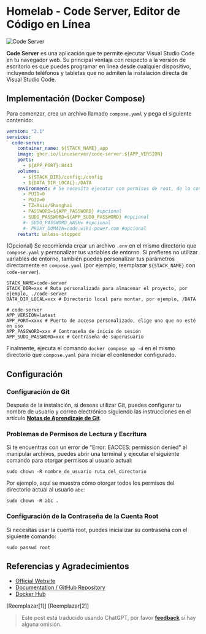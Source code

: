 # Homelab - Code Server, Editor de Código en Línea

![Code Server](https://img.wiki-power.com/d/wiki-media/img/202304132214418.png)

**Code Server** es una aplicación que te permite ejecutar Visual Studio Code en tu navegador web. Su principal ventaja con respecto a la versión de escritorio es que puedes programar en línea desde cualquier dispositivo, incluyendo teléfonos y tabletas que no admiten la instalación directa de Visual Studio Code.

## Implementación (Docker Compose)

Para comenzar, crea un archivo llamado `compose.yaml` y pega el siguiente contenido:

```yaml title="compose.yaml"
version: "2.1"
services:
  code-server:
    container_name: ${STACK_NAME}_app
    image: ghcr.io/linuxserver/code-server:${APP_VERSION}
    ports:
      - ${APP_PORT}:8443
    volumes:
      - ${STACK_DIR}/config:/config
      - ${DATA_DIR_LOCAL}:/DATA
    environment: # Se necesita ejecutar con permisos de root, de lo contrario, no se podrán acceder a otros directorios de Docker o al directorio raíz del host.
      - PUID=0
      - PGID=0
      - TZ=Asia/Shanghai
      - PASSWORD=${APP_PASSWORD} #opcional
      - SUDO_PASSWORD=${APP_SUDO_PASSWORD} #opcional
      #- SUDO_PASSWORD_HASH= #opcional
      #- PROXY_DOMAIN=code.wiki-power.com #opcional
    restart: unless-stopped
```

(Opcional) Se recomienda crear un archivo `.env` en el mismo directorio que `compose.yaml` y personalizar tus variables de entorno. Si prefieres no utilizar variables de entorno, también puedes personalizar tus parámetros directamente en `compose.yaml` (por ejemplo, reemplazar `${STACK_NAME}` con `code-server`).

```dotenv title=".env"
STACK_NAME=code-server
STACK_DIR=xxx # Ruta personalizada para almacenar el proyecto, por ejemplo, ./code-server
DATA_DIR_LOCAL=xxx # Directorio local para montar, por ejemplo, /DATA

# code-server
APP_VERSION=latest
APP_PORT=xxxx # Puerto de acceso personalizado, elige uno que no esté en uso
APP_PASSWORD=xxx # Contraseña de inicio de sesión
APP_SUDO_PASSWORD=xxx # Contraseña de superusuario

```

Finalmente, ejecuta el comando `docker compose up -d` en el mismo directorio que `compose.yaml` para iniciar el contenedor configurado.

## Configuración

### Configuración de Git

Después de la instalación, si deseas utilizar Git, puedes configurar tu nombre de usuario y correo electrónico siguiendo las instrucciones en el artículo [**Notas de Aprendizaje de Git**](https://wiki-power.com/es/Git%E5%AD%A6%E4%B9%A0%E7%AC%94%E8%AE%B0#%E5%AE%89%E8%A3%85%E4%B8%8E%E9%85%8D%E7%BD%AE).

### Problemas de Permisos de Lectura y Escritura

Si te encuentras con un error de "Error: EACCES: permission denied" al manipular archivos, puedes abrir una terminal y ejecutar el siguiente comando para otorgar permisos al usuario actual:

```shell
sudo chown -R nombre_de_usuario ruta_del_directorio
```

Por ejemplo, aquí se muestra cómo otorgar todos los permisos del directorio actual al usuario `abc`:

```shell
sudo chown -R abc .
```

### Configuración de la Contraseña de la Cuenta Root

Si necesitas usar la cuenta root, puedes inicializar su contraseña con el siguiente comando:

```shell
sudo passwd root
```

## Referencias y Agradecimientos

- [Official Website](https://coder.com/docs/code-server/latest)
- [Documentation / GitHub Repository](https://github.com/linuxserver/docker-code-server)
- [Docker Hub](https://hub.docker.com/r/linuxserver/code-server)

[Reemplazar[1]]
[Reemplazar[2]]

> Este post está traducido usando ChatGPT, por favor [**feedback**](https://github.com/linyuxuanlin/Wiki_MkDocs/issues/new) si hay alguna omisión.